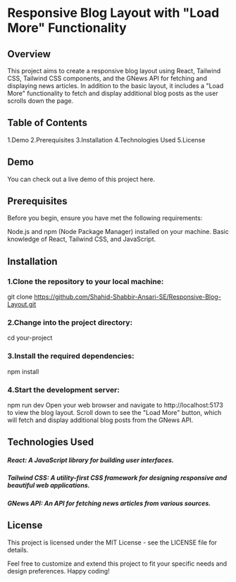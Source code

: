 # Responsive Blog Layout with "Load More" Functionality
## Overview
This project aims to create a responsive blog layout using React, Tailwind CSS, Tailwind CSS components, and the GNews API for fetching and displaying news articles. In addition to the basic layout, it includes a "Load More" functionality to fetch and display additional blog posts as the user scrolls down the page.

## Table of Contents
1.Demo
2.Prerequisites
3.Installation
4.Technologies Used
5.License

## Demo
You can check out a live demo of this project here.

## Prerequisites
Before you begin, ensure you have met the following requirements:

Node.js and npm (Node Package Manager) installed on your machine.
Basic knowledge of React, Tailwind CSS, and JavaScript.

## Installation

### 1.Clone the repository to your local machine:
git clone https://github.com/Shahid-Shabbir-Ansari-SE/Responsive-Blog-Layout.git


### 2.Change into the project directory:
cd your-project

### 3.Install the required dependencies:
npm install

### 4.Start the development server:
npm run dev
Open your web browser and navigate to http://localhost:5173 to view the blog layout.
Scroll down to see the "Load More" button, which will fetch and display additional blog posts from the GNews API.


## Technologies Used
##### React: A JavaScript library for building user interfaces.
##### Tailwind CSS: A utility-first CSS framework for designing responsive and beautiful web applications.
##### GNews API: An API for fetching news articles from various sources.

## License
This project is licensed under the MIT License - see the LICENSE file for details.

Feel free to customize and extend this project to fit your specific needs and design preferences. Happy coding!
